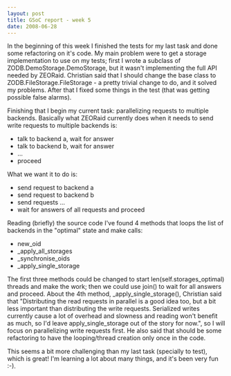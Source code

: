 ```yaml
---
layout: post
title: GSoC report - week 5
date: 2008-06-28
---
```


In the beginning of this week I finished the tests for my last task and done some refactoring on it's code. My main problem were to get a storage implementation to use on my tests; first I wrote a subclass of ZODB.DemoStorage.DemoStorage, but it wasn't implementing the full API needed by ZEORaid. Christian said that I should change the base class to ZODB.FileStorage.FileStorage - a pretty trivial change to do, and it solved my problems. After that I fixed some things in the test (that was getting possible false alarms).

Finishing that I begin my current task: parallelizing requests to multiple backends. Basically what ZEORaid currently does when it needs to send write requests to multiple backends is:

<ul>
<li>talk to backend a, wait for answer</li>
<li>talk to backend b, wait for answer</li>
<li>...</li>
<li>proceed</li>
</ul>

What we want it to do is:

<ul>
<li>send request to backend a</li>
<li>send request to backend b</li>
<li>send requests ...</li>
<li>wait for answers of all requests and proceed</li>
</ul>

Reading (briefly) the source code I've found 4 methods that loops the list of backends in the "optimal" state and make calls:

<ul>
<li>new_oid</li>
<li>_apply_all_storages</li>
<li>_synchronise_oids</li>
<li>_apply_single_storage</li>
</ul>

The first three methods could be changed to start len(self.storages_optimal) threads and make the work; then we could use join() to wait for all answers and proceed. About the 4th method, _apply_single_storage(), Christian said that "Distributing the read requests in parallel is a good idea too, but a bit less important than distributing the write requests. Serialized writes currently cause a lot of overhead and slowness and reading won't benefit as much, so I'd leave apply_single_storage out of the story for now.", so I will focus on parallelizing write requests first. He also said that should be some refactoring to have the looping/thread creation only once in the code.

This seems a bit more challenging than my last task (specially to test), which is great! I'm learning a lot about many things, and it's been very fun :-).

